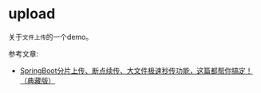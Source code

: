 # upload

关于`文件上传`的一个demo。

参考文章:

- [SpringBoot分片上传、断点续传、大文件极速秒传功能，这篇都帮你搞定！（典藏版）](https://mp.weixin.qq.com/s/NfQ01aS6kDHczbRUJD1Y0w)